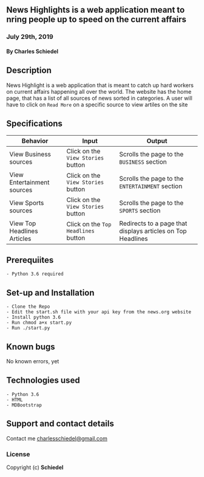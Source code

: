 ## News Highlights is a web application meant to nring people up to speed on the current affairs

### July 29th, 2019
#### By Charles Schiedel

## Description
News Highlight is a web application that is meant to catch up hard workers on current affairs happening all over the world.
The website has the home page, that has a list of all sources of news sorted in categories.
A user will have to click on `Read More` on a specific source to view artiles on the site

## Specifications
| Behavior            | Input                         | Output                        | 
| ------------------- | ----------------------------- | ----------------------------- |
| View Business sources | Click on the `View Stories` button | Scrolls the page to the `BUSINESS` section |
| View Entertainment sources | Click on the `View Stories` button | Scrolls the page to the `ENTERTAINMENT` section |
| View Sports sources | Click on the `View Stories` button | Scrolls the page to the `SPORTS` section |
| View Top Headlines Articles | Click on the `Top Headlines` button | Redirects to a page that displays articles on Top Headlines |

## Prerequiites
    - Python 3.6 required


## Set-up and Installation
    - Clone the Repo
    - Edit the start.sh file with your api key from the news.org website
    - Install python 3.6
    - Run chmod a+x start.py
    - Run ./start.py

## Known bugs
No known errors, yet

## Technologies used
    - Python 3.6
    - HTML
    - MDBootstrap
    
## Support and contact details
Contact me charlesschiedel@gmail.com

### License
Copyright (c) **Schiedel**

